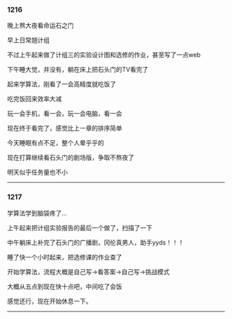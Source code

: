 ### 1216

晚上熬大夜看命运石之门

早上日常翘计组

不过上午起来做了计组三的实验设计图和选修的作业，甚至写了一点web

下午睡大觉，并没有，躺在床上把石头门的TV看完了

起来学算法，刚看了一会高精度就吃饭了

吃完饭回来效率大减

玩一会手机，看一会，玩一会电脑，看一会

现在终于看完了，感觉比上一章的排序简单

今天睡眠有点不足，整个人晕乎乎的

现在打算继续看石头门的剧场版，争取不熬夜了

明天似乎任务量也不小

___

### 1217

学算法学到脑袋疼了...

上午起来把计组实验报告的最后一个做了，扫描了一下

中午躺床上补完了石头门的广播剧，冈伦真男人，助手yyds！！！

睡了快一个小时起来，把选修课的作业查了

开始学算法，流程大概是自己写->看答案->自己写->挑战模式

大概从五点到现在快十点吧，中间吃了会饭

感觉还行，现在开始休息一下。

___